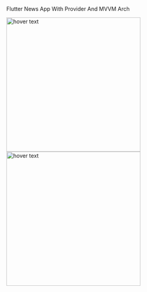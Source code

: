 Flutter News App With Provider And MVVM Arch


<img src="https://user-images.githubusercontent.com/55491306/192165682-6b8c195a-edf6-4b54-a983-797647cf9038.png" width="350" title="hover text"><img src="https://user-images.githubusercontent.com/55491306/174395547-5ac6b26a-c944-4cab-a294-f715187e4d69.png" width="350" title="hover text">

